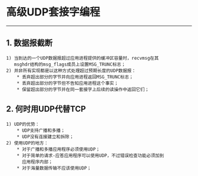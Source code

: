 # **高级UDP套接字编程**
***

## **1. 数据报截断**
    1) 当到达的一个UDP数据报超过应用进程提供的缓冲区容量时，recvmsg在其
       msghdr结构的msg_flags成员上设置MSG_TRUNC标志；
    2) 并非所有实现都是以这种方式处理超过预期长度的UDP数据报：
        * 丢弃超出部分的字节并向应用进程返回MSG_TRUNC标志；
        * 丢弃超出部分的字节但不告知应用进程这个事实；
        * 保留超出部分的字节并在同一套接字上后续的读操作中返回它们；


## **2. 何时用UDP代替TCP**
    1) UDP的优势：
        * UDP支持广播和多播；
        * UDP没有连接建立和拆除；
    2) 使用UDP的地方：
        * 对于广播和多播应用程序必须使用UDP；
        * 对于简单的请求-应答应用程序可以使用UDP，不过错误检查功能必须加到
          应用程序内部；
        * 对于海量数据传输不应该使用UDP；
